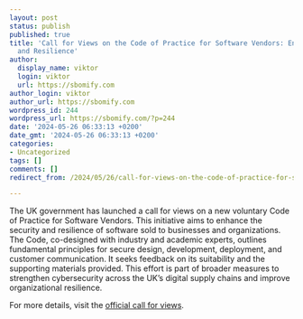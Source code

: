```yaml
---
layout: post
status: publish
published: true
title: 'Call for Views on the Code of Practice for Software Vendors: Ensuring Security
  and Resilience'
author:
  display_name: viktor
  login: viktor
  url: https://sbomify.com
author_login: viktor
author_url: https://sbomify.com
wordpress_id: 244
wordpress_url: https://sbomify.com/?p=244
date: '2024-05-26 06:33:13 +0200'
date_gmt: '2024-05-26 06:33:13 +0200'
categories:
- Uncategorized
tags: []
comments: []
redirect_from: /2024/05/26/call-for-views-on-the-code-of-practice-for-software-vendors-ensuring-security-and-resilience/

---
```


The UK government has launched a call for views on a new voluntary Code of Practice for Software Vendors. This initiative aims to enhance the security and resilience of software sold to businesses and organizations. The Code, co-designed with industry and academic experts, outlines fundamental principles for secure design, development, deployment, and customer communication. It seeks feedback on its suitability and the supporting materials provided. This effort is part of broader measures to strengthen cybersecurity across the UK’s digital supply chains and improve organizational resilience.

For more details, visit the [official call for views](https://www.gov.uk/government/calls-for-evidence/call-for-views-on-the-code-of-practice-for-software-vendors/call-for-views-on-the-code-of-practice-for-software-vendors).
